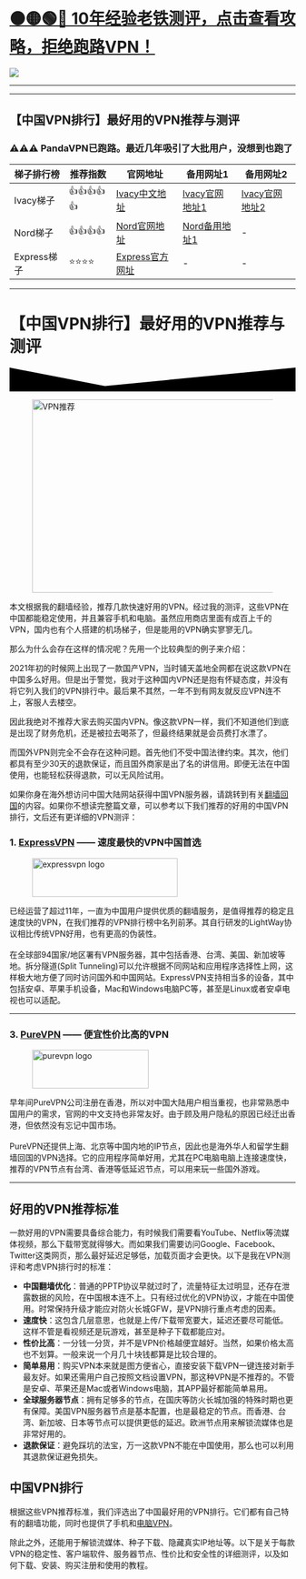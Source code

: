 # [🟠🟡🟢🔵 10年经验老铁测评，点击查看攻略，拒绝跑路VPN！](https://cntizi1.com/?gitwuxianab-bestcnvpn-desc)

<!DOCTYPE html>
<html>
<head>
 <meta charset="utf-8">
</head>
<body>
<a href="https://cntizi1.com/?gitwuxianab-bestcnvpn-pic"><img src="https://cntizi1.com/images/recommend.png" target="_blank"> </a>
</body>
</html>


---------

--------



## 【中国VPN排行】最好用的VPN推荐与测评


### ⚠⚠⚠ PandaVPN已跑路。最近几年吸引了大批用户，没想到也跑了

|  梯子排行榜   | 推荐指数 | 官网地址  | 备用网址1 | 备用网址2 |
|  ----  | ----  | ---- | ---- | ---- |
| Ivacy梯子 | 👍👍👍👍👍 | [Ivacy中文地址](https://www.ivacykodi.com/easter-deal-2020/?aff=91814&data1=2gitwuxianab&data2=bestcnvpn) | [Ivacy官网地址1](https://billing.ivacy.com/page/91814/6f38cc97/CHN/gitwuxianab/bestcnvpn) | [Ivacy官网地址2](https://www.ivacy.com/best-vpn-deal-of-2022/?aff=91814&source=Aff&data1=2gitwuxianab&data2=bestcnvpn) |
| Nord梯子 | 👍👍👍👍 | [Nord官网地址](https://go.nordlocker.net/aff_c?offer_id=15&aff_id=38201&url_id=6063&aff_sub=2gitwuxianab&aff_click_id=bestcnvpn) | [Nord备用地址1](http://get.affiliatescn.net/aff_c?offer_id=153&aff_id=38201&source=2gitwuxianab&aff_sub=2gitwuxianab&aff_sub2=bestcnvpn) | - |
| Express梯子 | ⭐⭐⭐⭐ | [Express官方网址](https://go.expressvpn.com/c/4034381/1608823/16063?subId1=2wuxianab&subId2=bestcnvpn) | - | - |

---

<div class="gb-container gb-container-4b3ebfac"><div class="gb-inside-container">
<h1 class="gb-headline gb-headline-293e93ff gb-headline-text">【中国VPN排行】最好用的VPN推荐与测评</h1>
<div class="gb-container gb-container-b7701407 inline-post-meta-area"><div class="gb-inside-container">
</div></div>
</div><div class="gb-shapes"><div class="gb-shape gb-shape-1"><svg xmlns="http://www.w3.org/2000/svg" viewBox="0 0 1200 100" preserveAspectRatio="none"><path d="M1200 100H0V0l400 77.2L1200 0z" /></svg></div></div></div>
<div class="site grid-container container hfeed" id="page">
<div class="site-content" id="content">
<div class="content-area" id="primary">
<main class="site-main" id="main">
<article id="post-2376" class="post-2376 post type-post status-publish format-standard hentry category-blog" itemtype="https://schema.org/CreativeWork" itemscope>
<div class="inside-article">
<div class="entry-content" itemprop="text">
<div class="wp-block-image"><figure class="aligncenter size-full"><img width="800" height="340" src="https://qiangup.com/wp-content/uploads/2022/02/the-best-vpn-for-china.jpg" alt="VPN推荐" class="wp-image-2748" srcset="https://qiangup.com/wp-content/uploads/2022/02/the-best-vpn-for-china.jpg 800w, https://qiangup.com/wp-content/uploads/2022/02/the-best-vpn-for-china-300x128.jpg 300w, https://qiangup.com/wp-content/uploads/2022/02/the-best-vpn-for-china-768x326.jpg 768w" sizes="(max-width: 800px) 100vw, 800px" /></figure></div>
<p>本文根据我的翻墙经验，推荐几款快速好用的VPN。经过我的测评，这些VPN在中国都能稳定使用，并且兼容手机和电脑。虽然应用商店里面有成百上千的VPN，国内也有个人搭建的机场梯子，但是能用的VPN确实寥寥无几。</p>
<p>那么为什么会存在这样的情况呢？先用一个比较典型的例子来介绍：</p>
<div class="red-back"><p>2021年初的时候网上出现了一款国产VPN，当时铺天盖地全网都在说这款VPN在中国多么好用。但是出于警觉，我对于这种国内VPN还是抱有怀疑态度，并没有将它列入我们的VPN排行中。最后果不其然，一年不到有网友就反应VPN连不上，客服人去楼空。</p></div>
<p>因此我绝对不推荐大家去购买国内VPN。像这款VPN一样，我们不知道他们到底是出现了财务危机，还是被拉去喝茶了，但最终结果就是会员费打水漂了。</p>
<p>而国外VPN则完全不会存在这种问题。首先他们不受中国法律约束。其次，他们都具有至少30天的退款保证，而且国外商家是出了名的讲信用。即便无法在中国使用，也能轻松获得退款，可以无风险试用。</p>
<p>如果你身在海外想访问中国大陆网站获得中国VPN服务器，请跳转到有关<a href="/into-china/">翻墙回国</a>的内容。如果你不想读完整篇文章，可以参考以下我们推荐的好用的中国VPN排行，文后还有更详细的VPN测评：</p>
<h3 id="1-expressvpn-速度最快的vpn中国首选">1. <a href="https://go.expressvpn.com/c/4034381/1608823/16063?subId1=2gitwuxianab&subId2=bestcnvpn" target="_blank" rel="noopener">ExpressVPN</a> —— 速度最快的VPN中国首选</h3>
<div class="wp-block-image"><figure class="aligncenter size-full is-resized"><img loading="lazy" src="https://qiangup.com/wp-content/uploads/2021/12/expressvpn-logo.png" alt="expressvpn logo" class="wp-image-2355" width="256" height="68" srcset="https://qiangup.com/wp-content/uploads/2021/12/expressvpn-logo.png 320w, https://qiangup.com/wp-content/uploads/2021/12/expressvpn-logo-300x80.png 300w" sizes="(max-width: 256px) 100vw, 256px" /></figure></div>
<div class="purple-bar-back"><p>已经运营了超过11年，一直为中国用户提供优质的翻墙服务，是值得推荐的稳定且速度快的VPN，在我们推荐的VPN排行榜中名列前茅。其自行研发的LightWay协议相比传统VPN好用，也有更高的伪装性。<br><br>在全球部94国家/地区署有VPN服务器，其中包括香港、台湾、美国、新加坡等地。拆分隧道(Split Tunneling)可以允许根据不同网站和应用程序选择性上网，这样极大地方便了同时访问国外和中国网站。ExpressVPN支持相当多的设备，其中包括安卓、苹果手机设备，Mac和Windows电脑PC等，甚至是Linux或者安卓电视也可以适配。</p></div>

<hr>
<h3 id="2-purevpn-便宜性价比高的vpn">3. <a href="https://billing.purevpn.com/aff.php?aff=42611&data1=2gitwuxianab&data2=bestcnvpn" target="_blank" rel="noreferrer noopener">PureVPN</a> —— 便宜性价比高的VPN</h3>
<div class="wp-block-image"><figure class="aligncenter size-full is-resized"><img loading="lazy" src="https://qiangup.com/wp-content/uploads/2021/12/purevpn-logo.png" alt="purevpn logo" class="wp-image-2358" width="205" height="68" srcset="https://qiangup.com/wp-content/uploads/2021/12/purevpn-logo.png 512w, https://qiangup.com/wp-content/uploads/2021/12/purevpn-logo-300x100.png 300w" sizes="(max-width: 205px) 100vw, 205px" /></figure></div>
<div class="purple-bar-back"><p>早年间PureVPN公司注册在香港，所以对中国大陆用户相当重视，也非常熟悉中国用户的需求，官网的中文支持也非常友好。由于顾及用户隐私的原因已经迁出香港，但依然没有忘记中国市场。<br><br>PureVPN还提供上海、北京等中国内地的IP节点，因此也是海外华人和留学生翻墙回国的VPN选择。它的应用程序简单好用，尤其在PC电脑电脑上连接速度快，推荐的VPN节点有台湾、香港等低延迟节点，可以用来玩一些国外游戏。</p></div>
<hr>
<h2 id="好用的vpn推荐标准">好用的VPN推荐标准</h2>
<p>一款好用的VPN需要具备综合能力，有时候我们需要看YouTube、Netflix等流媒体视频，那么下载带宽就得够大。而如果我们需要访问Google、Facebook、Twitter这类网页，那么最好延迟足够低，加载页面才会更快。以下是我在VPN测评和考虑VPN排行时的标准：</p>
<div class="purple-bar-back"><ul><li><strong>中国翻墙优化</strong>：普通的PPTP协议早就过时了，流量特征太过明显，还存在泄露数据的风险，在中国根本连不上。只有经过优化的VPN协议，才能在中国使用。时常保持升级才能应对防火长城GFW，是VPN排行重点考虑的因素。</li><li><strong>速度快</strong>：这包含几层意思，也就是上传/下载带宽要大，延迟还要尽可能低。这样不管是看视频还是玩游戏，甚至是种子下载都能应对。</li><li><strong>性价比高</strong>：一分钱一分货，并不是VPN价格越便宜越好。当然，如果价格太高也不划算。一般来说一个月几十块钱都算是比较合理的。</li><li><strong>简单易用</strong>：购买VPN本来就是图方便省心，直接安装下载VPN一键连接对新手最友好。如果还需用户自己按照文档设置VPN，那这种VPN是不推荐的。不管是安卓、苹果还是Mac或者Windows电脑，其APP最好都能简单易用。</li><li><strong>全球服务器节点</strong>：拥有足够多的节点，在国庆等防火长城加强的特殊时期也更有保障。美国VPN服务器节点是基本配置，也是最稳定的节点。而香港、台湾、新加坡、日本等节点可以提供更低的延迟。欧洲节点用来解锁流媒体也是非常好用的。</li><li><strong>退款保证</strong>：避免踩坑的法宝，万一这款VPN不能在中国使用，那么也可以利用其退款保证避免损失。</li></ul></div>
<h2 id="中国vpn排行">中国VPN排行</h2>
<p>根据这些VPN推荐标准，我们评选出了中国最好用的VPN排行。它们都有自己特有的翻墙功能，同时也提供了手机和<a href="/pc-vpn/">电脑VPN</a>。</p>
<p>除此之外，还能用于解锁流媒体、种子下载、隐藏真实IP地址等。以下是关于每款VPN的稳定性、客户端软件、服务器节点、性价比和安全性的详细测评，以及如何下载、安装、购买注册和使用的教程。</p>
